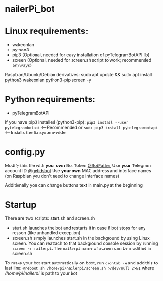 # nailerPi_bot

# Linux requirements:
  * wakeonlan
  * python3
  * pip3 (Optional, needed for easy installation of pyTelegramBotAPI lib)
  * screen (Optional, needed for screen.sh script to work; recommended anyways)
  
  Raspbian/Ubuntu/Debian derivatives:
    sudo apt update && sudo apt install python3 wakeonlan python3-pip screen -y

# Python requirements:
  * pyTelegramBotAPI
  
  If you have pip3 installed (python3-pip):
    ```pip3 install --user pytelegrambotapi``` <--Recommended
    or
    ```sudo pip3 install pytelegrambotapi``` <--Installs the lib system-wide

# config.py
  Modify this file with **your own** Bot Token [@BotFather](https://telegram.me/botfather)
  Use **your** Telegram account ID [@getidsbot](https://telegram.me/getidsbot)
  Use **your own** MAC address and interface names (on Raspbian you don't need to change interface names)
  
  Additionally you can change buttons text in main.py at the beginning

# Startup
  There are two scripts: start.sh and screen.sh
  * start.sh launches the bot and restarts it in case if bot stops for any reason (like unhandled exception)
  * screen.sh simply launches start.sh in the background by using Linux screen. You can reattach to that background console session by running ```screen -r nailerpi```. The ```nailerpi``` name of screen can be modified in screen.sh
  
  To make your bot start automatically on boot, run ```crontab -e``` and add this to last line:
    ```@reboot sh /home/pi/nailerpi/screen.sh >/dev/null 2>&1```
    where */home/pi/nailerpi* is path to your bot
